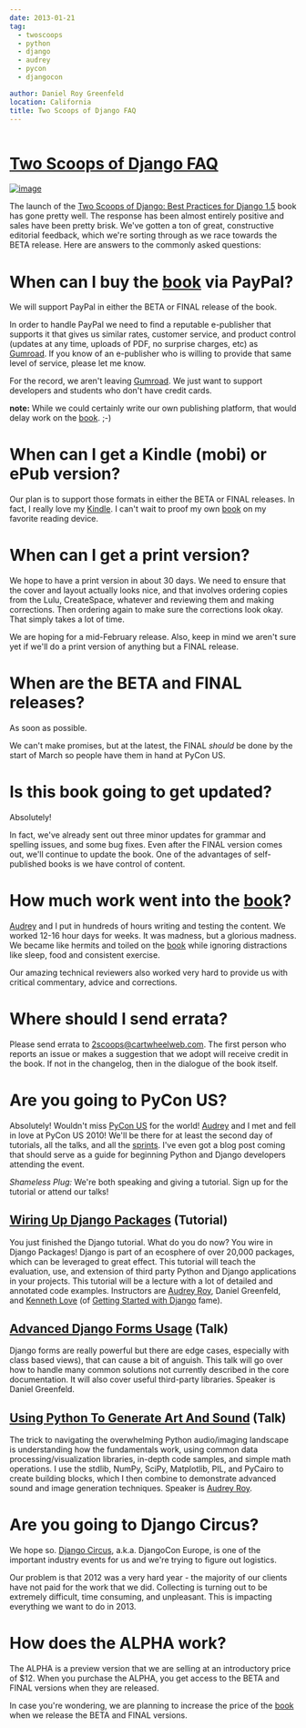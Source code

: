 ```yaml
---
date: 2013-01-21
tag:
  - twoscoops
  - python
  - django
  - audrey
  - pycon
  - djangocon

author: Daniel Roy Greenfeld
location: California
title: Two Scoops of Django FAQ
---
```


<div class="twelve wide column">
  <h1 class="ui block header">
    <div class="content">
      <a href="/two-scoops-django-faq-20130121 "
        >Two Scoops of Django FAQ</a
      >
    </div>
  </h1>
  <p>
    <a href="http://django.2scoops.org/" target="_blank"
      ><img alt="image" src="https://s3.amazonaws.com/pydanny/frontispiece.png"
    /></a>
  </p>
  <p>
    The launch of the
    <a href="http://django.2scoops.org" target="_blank"
      >Two Scoops of Django: Best Practices for Django 1.5</a
    >
    book has gone pretty well. The response has been almost entirely positive
    and sales have been pretty brisk. We've gotten a ton of great, constructive
    editorial feedback, which we're sorting through as we race towards the BETA
    release. Here are answers to the commonly asked questions:
  </p>
  <h1 id="when-can-i-buy-the-bookhttpdjango2scoopsorg-via-paypal">
    When can I buy the
    <a href="http://django.2scoops.org" target="_blank">book</a> via PayPal?
  </h1>
  <p>We will support PayPal in either the BETA or FINAL release of the book.</p>
  <p>
    In order to handle PayPal we need to find a reputable e-publisher that
    supports it that gives us similar rates, customer service, and product
    control (updates at any time, uploads of PDF, no surprise charges, etc) as
    <a href="http://gumroad.com" target="_blank">Gumroad</a>. If you know of an
    e-publisher who is willing to provide that same level of service, please let
    me know.
  </p>
  <p>
    For the record, we aren't leaving
    <a href="http://gumroad.com" target="_blank">Gumroad</a>. We just want to
    support developers and students who don't have credit cards.
  </p>
  <p>
    <strong>note:</strong> While we could certainly write our own publishing
    platform, that would delay work on the
    <a href="http://django.2scoops.org" target="_blank">book</a>. ;-)
  </p>
  <h1 id="when-can-i-get-a-kindle-mobi-or-epub-version">
    When can I get a Kindle (mobi) or ePub version?
  </h1>
  <p>
    Our plan is to support those formats in either the BETA or FINAL releases.
    In fact, I really love my
    <a
      href="http://www.amazon.com/gp/product/B007HCCNJU/?ie=UTF8&amp;tag=ihpydanny-20"
      target="_blank"
      >Kindle</a
    >. I can't wait to proof my own
    <a href="http://django.2scoops.org" target="_blank">book</a> on my favorite
    reading device.
  </p>
  <h1 id="when-can-i-get-a-print-version">When can I get a print version?</h1>
  <p>
    We hope to have a print version in about 30 days. We need to ensure that the
    cover and layout actually looks nice, and that involves ordering copies from
    the Lulu, CreateSpace, whatever and reviewing them and making corrections.
    Then ordering again to make sure the corrections look okay. That simply
    takes a lot of time.
  </p>
  <p>
    We are hoping for a mid-February release. Also, keep in mind we aren't sure
    yet if we'll do a print version of anything but a FINAL release.
  </p>
  <h1 id="when-are-the-beta-and-final-releases">
    When are the BETA and FINAL releases?
  </h1>
  <p>As soon as possible.</p>
  <p>
    We can't make promises, but at the latest, the FINAL <em>should</em> be done
    by the start of March so people have them in hand at PyCon US.
  </p>
  <h1 id="is-this-book-going-to-get-updated">
    Is this book going to get updated?
  </h1>
  <p>Absolutely!</p>
  <p>
    In fact, we've already sent out three minor updates for grammar and spelling
    issues, and some bug fixes. Even after the FINAL version comes out, we'll
    continue to update the book. One of the advantages of self-published books
    is we have control of content.
  </p>
  <h1 id="how-much-work-went-into-the-bookhttpdjango2scoopsorg">
    How much work went into the
    <a href="http://django.2scoops.org" target="_blank">book</a>?
  </h1>
  <p>
    <a href="http://audreymroy.com" target="_blank">Audrey</a> and I put in
    hundreds of hours writing and testing the content. We worked 12-16 hour days
    for weeks. It was madness, but a glorious madness. We became like hermits
    and toiled on the
    <a href="http://django.2scoops.org" target="_blank">book</a> while ignoring
    distractions like sleep, food and consistent exercise.
  </p>
  <p>
    Our amazing technical reviewers also worked very hard to provide us with
    critical commentary, advice and corrections.
  </p>
  <h1 id="where-should-i-send-errata">Where should I send errata?</h1>
  <p>
    Please send errata to
    <a href="mailto:2scoops@cartwheelweb.com" target="_blank"
      >2scoops@cartwheelweb.com</a
    >. The first person who reports an issue or makes a suggestion that we adopt
    will receive credit in the book. If not in the changelog, then in the
    dialogue of the book itself.
  </p>
  <h1 id="are-you-going-to-pycon-us">Are you going to PyCon US?</h1>
  <p>
    Absolutely! Wouldn't miss
    <a href="https://us.pycon.org/2013/" target="_blank">PyCon US</a> for the
    world! <a href="http://audreymroy.com" target="_blank">Audrey</a> and I met
    and fell in love at PyCon US 2010! We'll be there for at least the second
    day of tutorials, all the talks, and all the
    <a href="https://us.pycon.org/2013/community/sprints/" target="_blank"
      >sprints</a
    >. I've even got a blog post coming that should serve as a guide for
    beginning Python and Django developers attending the event.
  </p>
  <p>
    <em>Shameless Plug:</em> We're both speaking and giving a tutorial. Sign up
    for the tutorial or attend our talks!
  </p>
  <h2
    id="wiring-up-django-packageshttpsuspyconorg2013schedulepresentation11-tutorial"
  >
    <a
      href="https://us.pycon.org/2013/schedule/presentation/11/"
      target="_blank"
      >Wiring Up Django Packages</a
    >
    (Tutorial)
  </h2>
  <p>
    You just finished the Django tutorial. What do you do now? You wire in
    Django Packages! Django is part of an ecosphere of over 20,000 packages,
    which can be leveraged to great effect. This tutorial will teach the
    evaluation, use, and extension of third party Python and Django applications
    in your projects. This tutorial will be a lecture with a lot of detailed and
    annotated code examples. Instructors are
    <a href="http://audreymroy.com" target="_blank">Audrey Roy</a>, Daniel
    Greenfeld, and
    <a href="http://brack3t.com/" target="_blank">Kenneth Love</a> (of
    <a href="http://gettingstartedwithdjango.com/" target="_blank"
      >Getting Started with Django</a
    >
    fame).
  </p>
  <h2
    id="advanced-django-forms-usagehttpsuspyconorg2013schedulepresentation101-talk"
  >
    <a
      href="https://us.pycon.org/2013/schedule/presentation/101/"
      target="_blank"
      >Advanced Django Forms Usage</a
    >
    (Talk)
  </h2>
  <p>
    Django forms are really powerful but there are edge cases, especially with
    class based views), that can cause a bit of anguish. This talk will go over
    how to handle many common solutions not currently described in the core
    documentation. It will also cover useful third-party libraries. Speaker is
    Daniel Greenfeld.
  </p>
  <h2
    id="using-python-to-generate-art-and-soundhttpsuspyconorg2013schedulepresentation58-talk"
  >
    <a
      href="https://us.pycon.org/2013/schedule/presentation/58/"
      target="_blank"
      >Using Python To Generate Art And Sound</a
    >
    (Talk)
  </h2>
  <p>
    The trick to navigating the overwhelming Python audio/imaging landscape is
    understanding how the fundamentals work, using common data
    processing/visualization libraries, in-depth code samples, and simple math
    operations. I use the stdlib, NumPy, SciPy, Matplotlib, PIL, and PyCairo to
    create building blocks, which I then combine to demonstrate advanced sound
    and image generation techniques. Speaker is
    <a href="http://audreymroy.com" target="_blank">Audrey Roy</a>.
  </p>
  <h1 id="are-you-going-to-django-circus">Are you going to Django Circus?</h1>
  <p>
    We hope so.
    <a href="http://2013.djangocon.eu/" target="_blank">Django Circus</a>,
    a.k.a. DjangoCon Europe, is one of the important industry events for us and
    we're trying to figure out logistics.
  </p>
  <p>
    Our problem is that 2012 was a very hard year - the majority of our clients
    have not paid for the work that we did. Collecting is turning out to be
    extremely difficult, time consuming, and unpleasant. This is impacting
    everything we want to do in 2013.
  </p>
  <h1 id="how-does-the-alpha-work">How does the ALPHA work?</h1>
  <p>
    The ALPHA is a preview version that we are selling at an introductory price
    of $12. When you purchase the ALPHA, you get access to the BETA and FINAL
    versions when they are released.
  </p>
  <p>
    In case you're wondering, we are planning to increase the price of the
    <a href="http://django.2scoops.org" target="_blank">book</a> when we release
    the BETA and FINAL versions.
  </p>
  </div>
